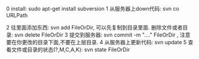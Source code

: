 0 install: sudo apt-get install subversion
1 从服务器上down代码: svn co URLPath

2 往里面添加东西: svn add FileOrDir, 可以先复制到目录里面.
  删除文件或者目录: svn delete FileOrDir
3 提交到服务器: svn commit -m "...." FileOrDir , 注意要在你更改的目录下面,不要在上层目录.
4 从服务器上更新代码: svn update 
5 查看文件或目录的状态(?,M,C,A,K): svn state FileOrDir
